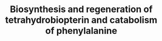 ---
annotations:
- id: DOID:9281
  parent: genetic disease
  type: Disease Ontology
  value: phenylketonuria
- id: PW:0001612
  parent: disease pathway
  type: Pathway Ontology
  value: Segawa syndrome pathway
- id: PW:0000217
  parent: classic metabolic pathway
  type: Pathway Ontology
  value: tetrahydrobiopterin metabolic pathway
- id: PW:0001288
  parent: classic metabolic pathway
  type: Pathway Ontology
  value: phenylalanine degradation pathway
- id: DOID:0112225
  parent: genetic disease
  type: Disease Ontology
  value: BH4-deficient hyperphenylalaninemia B
- id: DOID:13382
  type: Disease Ontology
  value: megaloblastic anemia
- id: DOID:0090123
  parent: genetic disease
  type: Disease Ontology
  value: aromatic L-amino acid decarboxylase deficiency
- id: PW:0001805
  parent: disease pathway
  type: Pathway Ontology
  value: phenylketonuria pathway
- id: DOID:0090106
  parent: genetic disease
  type: Disease Ontology
  value: BH4-deficient hyperphenylalaninemia A
- id: PW:0002105
  parent: disease pathway
  type: Pathway Ontology
  value: dopa responsive dystonia pathway
- id: DOID:0090043
  parent: genetic disease
  type: Disease Ontology
  value: dystonia 5
- id: DOID:0111168
  parent: genetic disease
  type: Disease Ontology
  value: sepiapterin reductase deficiency
authors:
- DeSl
- Egonw
- IreneHemel
- Ddigles
- Josienlandman
- MaintBot
- Fehrhart
- Finterly
description: This pathway shows disorders related to phenylalanine and tetrahydrobiopterin
  (BH4) metabolism. Disorders resulting from an enzyme defect are highlighted in pink.
  Pathological metabolites used as specific markers are highlighted in purple. BH4
  is a natural cofactor for PAH, tyrosine-3-hydroxylase, tryptophan-5-hydroxylase
  and nitric oxide synthase (NOS), where the latter two are key enzymes in the biosynthesis
  of the neurotransmitters dopamine and serotonin.   This pathway was inspired by
  Edition 5, Chapter 20 of the book of Blau (ISBN 9783030677268) (Ed.4 Chapter 1).
last-edited: 2021-11-30
organisms:
- Homo sapiens
redirect_from:
- /index.php/Pathway:WP4156
- /instance/WP4156
- /instance/WP4156_rr123763
revision: r123763
schema-jsonld:
- '@context': https://schema.org/
  '@id': https://wikipathways.github.io/pathways/WP4156.html
  '@type': Dataset
  creator:
    '@type': Organization
    name: WikiPathways
  description: This pathway shows disorders related to phenylalanine and tetrahydrobiopterin
    (BH4) metabolism. Disorders resulting from an enzyme defect are highlighted in
    pink. Pathological metabolites used as specific markers are highlighted in purple.
    BH4 is a natural cofactor for PAH, tyrosine-3-hydroxylase, tryptophan-5-hydroxylase
    and nitric oxide synthase (NOS), where the latter two are key enzymes in the biosynthesis
    of the neurotransmitters dopamine and serotonin.   This pathway was inspired by
    Edition 5, Chapter 20 of the book of Blau (ISBN 9783030677268) (Ed.4 Chapter 1).
  keywords:
  - 3-OMD
  - 5-OH-Trp
  - 5HIAA
  - 7,8-BH2
  - AADC
  - AR
  - ASMT
  - BH4
  - Biopterin
  - COMT
  - CR
  - DBH
  - DHFR
  - DHPR
  - DNAJC12
  - Dopamine
  - Epinephrine
  - GTP
  - GTPCH
  - HO-BH4
  - HVA
  - L-DOPA
  - MAO
  - MAOA
  - MAOB
  - MHPG
  - N-acetylserotonin
  - NADPH
  - NH2TP
  - Neopterin
  - O2
  - PAH
  - PCD
  - PNMT
  - PTP
  - PTPS
  - Phe
  - Phenyl-alanine
  - Primapterin
  - SAM
  - SNA
  - SR
  - Serotonin
  - TH
  - TPH
  - Trp
  - VMA
  - melatonin
  - norepinephrine
  - oxo-PH4
  - q-BH2
  - sepiapterin
  - tyr
  license: CC0
  name: Biosynthesis and regeneration of tetrahydrobiopterin and catabolism of phenylalanine
seo: CreativeWork
title: Biosynthesis and regeneration of tetrahydrobiopterin and catabolism of phenylalanine
wpid: WP4156
---